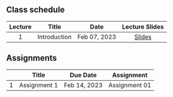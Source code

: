 
## Class schedule

| Lecture | Title                                      | Date          | Lecture Slides                                              |
|:-------:|:------------------------------------------:|:-------------:|:-----------------------------------------------------------:|
| 1       | Introduction                               | Feb 07, 2023   |  [Slides](/assets/lectures/lect01/Lect01.html)              |



## Assignments

|         | Title                                      | Due Date          | Assignment                                              |
|:-------:|:------------------------------------------:|:-----------------:|:-------------------------------------------------------:|
| 1       | Assignment 1                               | Feb 14, 2023      | Assignment 01                                           |
